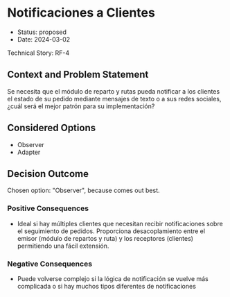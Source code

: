 # Notificaciones a Clientes

* Status: proposed
* Date: 2024-03-02

Technical Story: RF-4

## Context and Problem Statement

Se necesita que el módulo de reparto y rutas pueda notificar a los clientes el estado de su pedido mediante mensajes de texto o a sus redes sociales, ¿cuál será el mejor patrón para su implementación?

## Considered Options

* Observer
* Adapter

## Decision Outcome

Chosen option: "Observer", because comes out best.

### Positive Consequences

* Ideal si hay múltiples clientes que necesitan recibir notificaciones sobre el seguimiento de pedidos. Proporciona desacoplamiento entre el emisor (módulo de repartos y ruta) y los receptores (clientes) permitiendo una fácil extensión.

### Negative Consequences

* Puede volverse complejo si la lógica de notificación se vuelve más complicada o si hay muchos tipos diferentes de notificaciones
